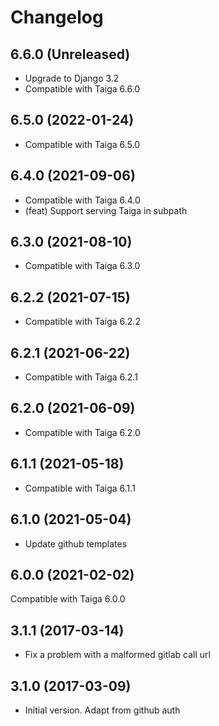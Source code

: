 # Changelog #

## 6.6.0 (Unreleased)

- Upgrade to Django 3.2
- Compatible with Taiga 6.6.0

## 6.5.0 (2022-01-24)

- Compatible with Taiga 6.5.0

## 6.4.0 (2021-09-06)

- Compatible with Taiga 6.4.0
- (feat) Support serving Taiga in subpath

## 6.3.0 (2021-08-10)

- Compatible with Taiga 6.3.0

## 6.2.2 (2021-07-15)

- Compatible with Taiga 6.2.2

## 6.2.1 (2021-06-22)

- Compatible with Taiga 6.2.1

## 6.2.0 (2021-06-09)

- Compatible with Taiga 6.2.0

## 6.1.1 (2021-05-18)

- Compatible with Taiga 6.1.1

## 6.1.0 (2021-05-04)

- Update github templates

## 6.0.0 (2021-02-02)

Compatible with Taiga 6.0.0

## 3.1.1 (2017-03-14)
- Fix a problem with a malformed gitlab call url

## 3.1.0 (2017-03-09)
- Initial version. Adapt from github auth


